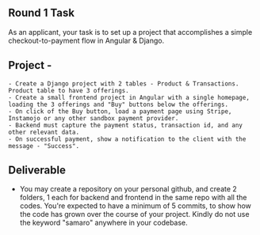 ## Round 1 Task
As an applicant, your task is to set up a project that accomplishes a simple checkout-to-payment flow in Angular & Django.

## Project -
```
- Create a Django project with 2 tables - Product & Transactions. Product table to have 3 offerings.
- Create a small frontend project in Angular with a single homepage, loading the 3 offerings and "Buy" buttons below the offerings.
- On click of the Buy button, load a payment page using Stripe, Instamojo or any other sandbox payment provider.
- Backend must capture the payment status, transaction id, and any other relevant data.
- On successful payment, show a notification to the client with the message - "Success".
```

## Deliverable 
- You may create a repository on your personal github, and create 2 folders, 1 each for backend and frontend in the same repo with all the codes. You're expected to have a minimum of 5 commits, to show how the code has grown over the course of your project. Kindly do not use the keyword "samaro" anywhere in your codebase.